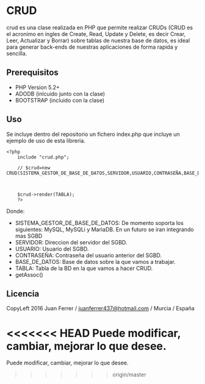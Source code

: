 CRUD
====

crud es una clase realizada en PHP que permite realizar CRUDs (CRUD es el acronimo en ingles de Create, Read, Update y Delete, es decir Crear, Leer, Actualizar y Borrar) sobre tablas de nuestra base de datos, es ideal para generar back-ends de nuestras aplicaciones de forma rapida y sencilla.

## Prerequisitos

* PHP Version 5.2+
* ADODB (inlcuido junto con la clase)
* BOOTSTRAP (incluido con la clase)
  
## Uso

Se incluye dentro del repositorio un fichero index.php que incluye un ejemplo de uso de esta libreria.

    <?php
        include "crud.php";

        // $crud=new CRUD(SISTEMA_GESTOR_DE_BASE_DE_DATOS,SERVIDOR,USUARIO,CONTRASEÑA,BASE_DE_DATOS);


        
        $crud->render(TABLA);
        ?>

Donde:

* SISTEMA_GESTOR_DE_BASE_DE_DATOS: De momento soporta los siguientes: MySQL, MySQLi y MariaDB. En un futuro se iran integrando mas SGBD
* SERVIDOR: Direccion del servidor del SGBD.
* USUARIO: Usuario del SGBD.
* CONTRASEÑA: Contraseña del usuario anterior del SGBD.
* BASE_DE_DATOS: Base de datos sobre la que vamos a trabajar.
* TABLA: Tabla de la BD en la que vamos a hacer CRUD.
* getAssoc()
    
## Licencia

CopyLeft 2016 Juan Ferrer / juanferrer437@hotmail.com / Murcia / España

<<<<<<< HEAD
Puede modificar, cambiar, mejorar lo que desee. 
=======
Puede modificar, cambiar, mejorar lo que desee. 
>>>>>>> origin/master
